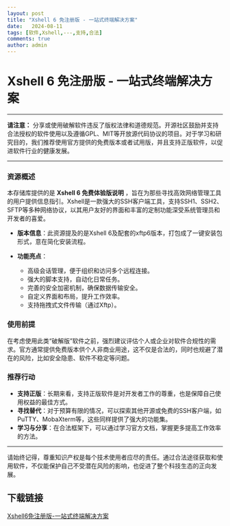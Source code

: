 ```yaml
---
layout: post
title: "Xshell 6 免注册版 - 一站式终端解决方案"
date:   2024-08-11
tags: [软件,Xshell,---,支持,合法]
comments: true
author: admin
---
```

# Xshell 6 免注册版 - 一站式终端解决方案

---

**请注意：** 分享或使用破解软件违反了版权法律和道德规范。开源社区鼓励并支持合法授权的软件使用以及遵循GPL、MIT等开放源代码协议的项目。对于学习和研究目的，我们推荐使用官方提供的免费版本或者试用版，并且支持正版软件，以促进软件行业的健康发展。

---

### 资源概述

本存储库提供的是 **Xshell 6 免费体验版说明** ，旨在为那些寻找高效网络管理工具的用户提供信息指引。Xshell是一款强大的SSH客户端工具，支持SSH1、SSH2、SFTP等多种网络协议，以其用户友好的界面和丰富的定制功能深受系统管理员和开发者的喜爱。

- **版本信息**：此资源提及的是Xshell 6及配套的xftp6版本，打包成了一键安装包形式，意在简化安装流程。
  
- **功能亮点**：
  - 高级会话管理，便于组织和访问多个远程连接。
  - 强大的脚本支持，自动化日常任务。
  - 完善的安全加密机制，确保数据传输安全。
  - 自定义界面和布局，提升工作效率。
  - 支持拖拽式文件传输（通过Xftp）。

### 使用前提

在考虑使用此类“破解版”软件之前，强烈建议评估个人或企业对软件合规性的需求。官方通常提供免费版本供个人非商业用途，这不仅是合法的，同时也规避了潜在的风险，比如安全隐患、软件不稳定等问题。

### 推荐行动

- **支持正版**：长期来看，支持正版软件是对开发者工作的尊重，也是保障自己使用权益的最佳方式。
- **寻找替代**：对于预算有限的情况，可以探索其他开源或免费的SSH客户端，如PuTTY、MobaXterm等，这些同样提供了强大的功能集。
- **学习与分享**：在合法框架下，可以通过学习官方文档，掌握更多提高工作效率的方法。

---

请始终记得，尊重知识产权是每个技术使用者应尽的责任。通过合法途径获取和使用软件，不仅能保护自己不受潜在风险的影响，也促进了整个科技生态的正向发展。

## 下载链接

[Xshell6免注册版-一站式终端解决方案](https://pan.quark.cn/s/a86130d9a636)